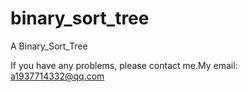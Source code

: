 # binary_sort_tree
A Binary_Sort_Tree

If you have any problems, please contact me.My email: a1937714332@qq.com
